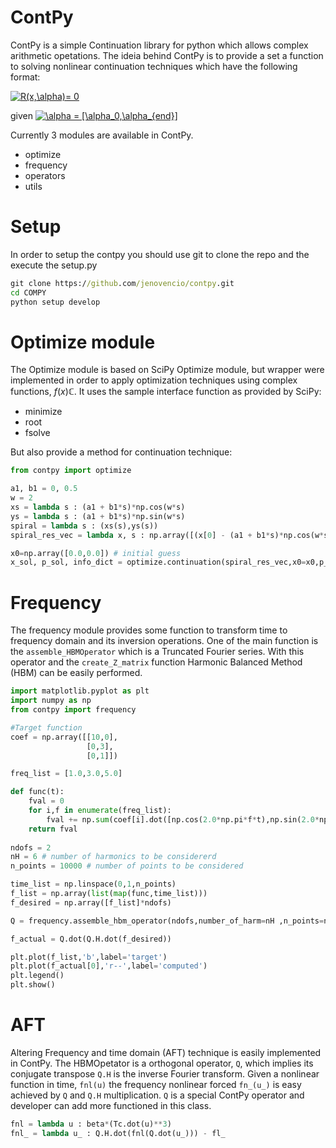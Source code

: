 # ContPy
ContPy is a simple Continuation library for python which allows complex arithmetic opetations.
The ideia behind ContPy is to provide a set a function to solving nonlinear continuation techniques which have the following format:

<a href="https://www.codecogs.com/eqnedit.php?latex=R(x,\alpha)=&space;0" target="_blank"><img src="https://latex.codecogs.com/gif.latex?R(x,\alpha)=&space;0" title="R(x,\alpha)= 0" /></a>

given <a href="https://www.codecogs.com/eqnedit.php?latex=\alpha&space;=&space;[\alpha_0,\alpha_{end}]" target="_blank"><img src="https://latex.codecogs.com/gif.latex?\alpha&space;=&space;[\alpha_0,\alpha_{end}]" title="\alpha = [\alpha_0,\alpha_{end}]" /></a>

Currently 3 modules are available in ContPy.
- optimize
- frequency
- operators
- utils

# Setup
In order to setup the contpy you should use git to clone the repo and the execute the setup.py

``` cmd
git clone https://github.com/jenovencio/contpy.git
cd COMPY
python setup develop
```



# Optimize module
The Optimize module is based on SciPy Optimize module, but wrapper were implemented in order 
to apply optimization techniques using complex functions, $f(x) \mathbb{C}$.
It uses the sample interface function as provided by SciPy:
- minimize
- root
- fsolve

But also provide a method for continuation technique:

``` python
from contpy import optimize 

a1, b1 = 0, 0.5
w = 2
xs = lambda s : (a1 + b1*s)*np.cos(w*s)
ys = lambda s : (a1 + b1*s)*np.sin(w*s)               
spiral = lambda s : (xs(s),ys(s)) 
spiral_res_vec = lambda x, s : np.array([(x[0] - (a1 + b1*s)*np.cos(w*s)), (x[1] - (a1 + b1*s)*np.sin(w*s))]) 

x0=np.array([0.0,0.0]) # initial guess
x_sol, p_sol, info_dict = optimize.continuation(spiral_res_vec,x0=x0,p_range=(-10.0,10.0),p0=0.0,max_dp=0.1,step=0.1,max_int=500)

```

# Frequency 
The frequency module provides some function to transform time to frequency domain and its inversion operations.
One of the main function is the `assemble_HBMOperator` which is a Truncated Fourier series. 
With this operator and the `create_Z_matrix` function Harmonic Balanced Method (HBM) can be easily performed.   

``` python
import matplotlib.pyplot as plt
import numpy as np
from contpy import frequency

#Target function 
coef = np.array([[10,0],
                 [0,3],
                 [0,1]])

freq_list = [1.0,3.0,5.0]

def func(t):
    fval = 0
    for i,f in enumerate(freq_list):
        fval += np.sum(coef[i].dot([np.cos(2.0*np.pi*f*t),np.sin(2.0*np.pi*f*t)]))
    return fval 
    
ndofs = 2
nH = 6 # number of harmonics to be considererd
n_points = 10000 # number of points to be considered

time_list = np.linspace(0,1,n_points)
f_list = np.array(list(map(func,time_list)))
f_desired = np.array([f_list]*ndofs)

Q = frequency.assemble_hbm_operator(ndofs,number_of_harm=nH ,n_points=n_points) # bases of truncaded Fourier

f_actual = Q.dot(Q.H.dot(f_desired))

plt.plot(f_list,'b',label='target')
plt.plot(f_actual[0],'r--',label='computed')
plt.legend()
plt.show()    

```


# AFT 
Altering Frequency and time domain (AFT) technique is easily implemented in ContPy. The HBMOpetator is a orthogonal operator, `Q`, which implies
its conjugate transpose `Q.H` is the inverse Fourier transform. Given a nonlinear function in time, `fnl(u)` the frequency nonlinear forced `fn_(u_)` is easy achieved by `Q` and `Q.H` multiplication.
`Q` is a special ContPy operator and developer can add more functioned in this class.

``` python
fnl = lambda u : beta*(Tc.dot(u)**3)
fnl_ = lambda u_ : Q.H.dot(fnl(Q.dot(u_))) - fl_
```